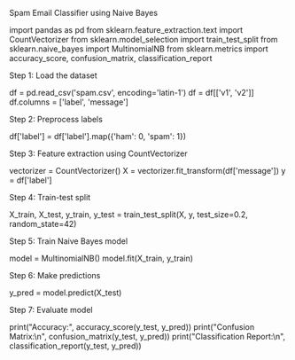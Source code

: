 Spam Email Classifier using Naive Bayes

import pandas as pd from sklearn.feature_extraction.text import CountVectorizer from sklearn.model_selection import train_test_split from sklearn.naive_bayes import MultinomialNB from sklearn.metrics import accuracy_score, confusion_matrix, classification_report

Step 1: Load the dataset

df = pd.read_csv('spam.csv', encoding='latin-1') df = df[['v1', 'v2']] df.columns = ['label', 'message']

Step 2: Preprocess labels

df['label'] = df['label'].map({'ham': 0, 'spam': 1})

Step 3: Feature extraction using CountVectorizer

vectorizer = CountVectorizer() X = vectorizer.fit_transform(df['message']) y = df['label']

Step 4: Train-test split

X_train, X_test, y_train, y_test = train_test_split(X, y, test_size=0.2, random_state=42)

Step 5: Train Naive Bayes model

model = MultinomialNB() model.fit(X_train, y_train)

Step 6: Make predictions

y_pred = model.predict(X_test)

Step 7: Evaluate model

print("Accuracy:", accuracy_score(y_test, y_pred)) print("Confusion Matrix:\n", confusion_matrix(y_test, y_pred)) print("Classification Report:\n", classification_report(y_test, y_pred))

